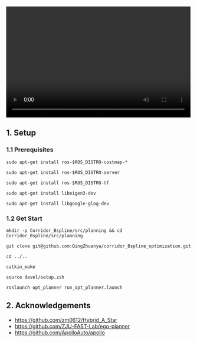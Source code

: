 <video src="Video/corridor_Bspline.mp4" controls="controls" width="500" height="300">您的浏览器不支持播放该视频！</video>



## 1. Setup

### 1.1 Prerequisites

```
sudo apt-get install ros-$ROS_DISTRO-costmap-*

sudo apt-get install ros-$ROS_DISTRO-server

sudo apt-get install ros-$ROS_DISTRO-tf

sudo apt-get install libeigen3-dev

sudo apt-get install libgoogle-glog-dev
```

### 1.2 Get Start

```
mkdir -p Corridor_Bspline/src/planning && cd Corridor_Bspline/src/planning

git clone git@github.com:QingZhuanya/corridor_Bspline_optimization.git

cd ../..

catkin_make

source devel/setup.zsh

roslaunch opt_planner run_opt_planner.launch
```



## 2. Acknowledgements

- https://github.com/zm0612/Hybrid_A_Star
- https://github.com/ZJU-FAST-Lab/ego-planner
- https://github.com/ApolloAuto/apollo
